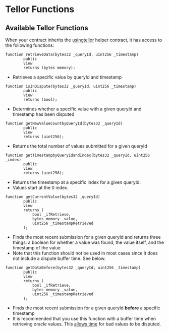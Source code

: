 # Tellor Functions

## Available Tellor Functions

When your contract inherits the [usingtellor](https://github.com/tellor-io/usingtellor) helper contract, it has access to the following functions:



```solidity
function retrieveData(bytes32 _queryId, uint256 _timestamp)
        public
        view
        returns (bytes memory);
```

* Retrieves a specific value by queryId and timestamp



```solidity
function isInDispute(bytes32 _queryId, uint256 _timestamp)
        public
        view
        returns (bool);
```

* Determines whether a specific value with a given queryId and timestamp has been disputed



```solidity
function getNewValueCountbyQueryId(bytes32 _queryId)
        public
        view
        returns (uint256);
```

* Returns the total number of values submitted for a given queryId



```solidity
function getTimestampbyQueryIdandIndex(bytes32 _queryId, uint256 _index)
        public
        view
        returns (uint256);
```

* Returns the timestamp at a specific index for a given queryId.&#x20;
* Values start at the 0 index.



```solidity
function getCurrentValue(bytes32 _queryId)
        public
        view
        returns (
            bool _ifRetrieve,
            bytes memory _value,
            uint256 _timestampRetrieved
        );
```

* Finds the most recent submission for a given queryId and returns three things: a boolean for whether a value was found, the value itself, and the timestamp of the value
* Note that this function should not be used in most cases since it does not include a dispute buffer time. See below.



```solidity
function getDataBefore(bytes32 _queryId, uint256 _timestamp)
        public
        view
        returns (
            bool _ifRetrieve,
            bytes memory _value,
            uint256 _timestampRetrieved
        );
```

* Finds the most recent submission for a given queryId **before** a specific timestamp
* It is recommended that you use this function with a buffer time when retrieving oracle values. This [allows time](https://tellor.io/security-201/) for bad values to be disputed.
